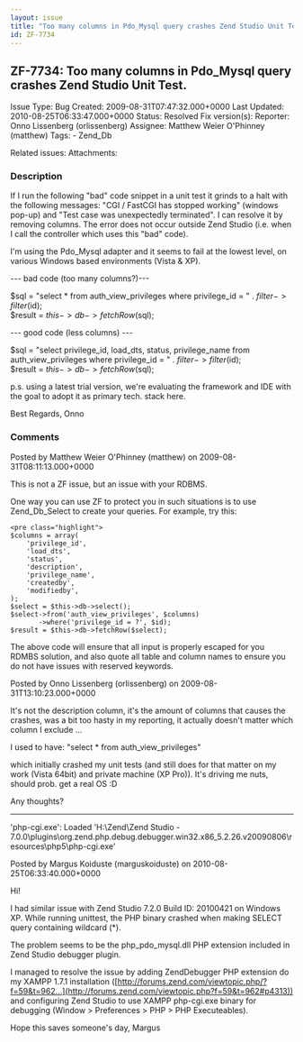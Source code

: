 ```yaml
---
layout: issue
title: "Too many columns in Pdo_Mysql query crashes Zend Studio Unit Test."
id: ZF-7734
---
```


ZF-7734: Too many columns in Pdo\_Mysql query crashes Zend Studio Unit Test.
----------------------------------------------------------------------------

 Issue Type: Bug Created: 2009-08-31T07:47:32.000+0000 Last Updated: 2010-08-25T06:33:47.000+0000 Status: Resolved Fix version(s): 
 Reporter:  Onno Lissenberg (orlissenberg)  Assignee:  Matthew Weier O'Phinney (matthew)  Tags: - Zend\_Db
 
 Related issues: 
 Attachments: 
### Description

If I run the following "bad" code snippet in a unit test it grinds to a halt with the following messages: "CGI / FastCGI has stopped working" (windows pop-up) and "Test case was unexpectedly terminated". I can resolve it by removing columns. The error does not occur outside Zend Studio (i.e. when I call the controller which uses this "bad" code).

I'm using the Pdo\_Mysql adapter and it seems to fail at the lowest level, on various Windows based environments (Vista & XP).

--- bad code (too many columns?)---

$sql = "select \* from auth\_view\_privileges where privilege\_id = " . $filter->filter($id);  
 $result = $this->db->fetchRow($sql);

--- good code (less columns) ---

$sql = "select privilege\_id, load\_dts, status, privilege\_name from auth\_view\_privileges where privilege\_id = " . $filter->filter($id);  
 $result = $this->db->fetchRow($sql);

p.s. using a latest trial version, we're evaluating the framework and IDE with the goal to adopt it as primary tech. stack here.

Best Regards, Onno

 

 

### Comments

Posted by Matthew Weier O'Phinney (matthew) on 2009-08-31T08:11:13.000+0000

This is not a ZF issue, but an issue with your RDBMS.

One way you can use ZF to protect you in such situations is to use Zend\_Db\_Select to create your queries. For example, try this:

 
    <pre class="highlight">
    $columns = array(
        'privilege_id', 
        'load_dts', 
        'status', 
        'description',
        'privilege_name', 
        'createdby', 
        'modifiedby',
    );
    $select = $this->db->select();
    $select->from('auth_view_privileges', $columns)
           ->where('privilege_id = ?', $id);
    $result = $this->db->fetchRow($select);


The above code will ensure that all input is properly escaped for you RDMBS solution, and also quote all table and column names to ensure you do not have issues with reserved keywords.

 

 

Posted by Onno Lissenberg (orlissenberg) on 2009-08-31T13:10:23.000+0000

It's not the description column, it's the amount of columns that causes the crashes, was a bit too hasty in my reporting, it actually doesn't matter which column I exclude ...

I used to have: "select \* from auth\_view\_privileges"

which initially crashed my unit tests (and still does for that matter on my work (Vista 64bit) and private machine (XP Pro)). It's driving me nuts, should prob. get a real OS :D

Any thoughts?

- - - - - -

'php-cgi.exe': Loaded 'H:\\Zend\\Zend Studio - 7.0.0\\plugins\\org.zend.php.debug.debugger.win32.x86\_5.2.26.v20090806\\resources\\php5\\php-cgi.exe'

 

 

Posted by Margus Koiduste (marguskoiduste) on 2010-08-25T06:33:40.000+0000

Hi!

I had similar issue with Zend Studio 7.2.0 Build ID: 20100421 on Windows XP. While running unittest, the PHP binary crashed when making SELECT query containing wildcard (\*).

The problem seems to be the php\_pdo\_mysql.dll PHP extension included in Zend Studio debugger plugin.

I managed to resolve the issue by adding ZendDebugger PHP extension do my XAMPP 1.7.1 installation ([http://forums.zend.com/viewtopic.php/?f=59&t=962…](http://forums.zend.com/viewtopic.php?f=59&t=962#p4313)) and configuring Zend Studio to use XAMPP php-cgi.exe binary for debugging (Window > Preferences > PHP > PHP Executeables).

Hope this saves someone's day, Margus

 

 